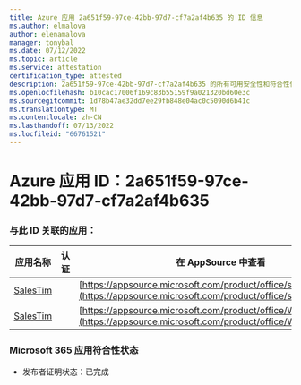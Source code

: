 ```yaml
---
title: Azure 应用 2a651f59-97ce-42bb-97d7-cf7a2af4b635 的 ID 信息
ms.author: elmalova
author: elenamalova
manager: tonybal
ms.date: 07/12/2022
ms.topic: article
ms.service: attestation
certification_type: attested
description: 2a651f59-97ce-42bb-97d7-cf7a2af4b635 的所有可用安全性和符合性信息。
ms.openlocfilehash: b10cac17006f169c83b55159f9a021320bd60e3c
ms.sourcegitcommit: 1d78b47ae32dd7ee29fb848e04ac0c5090d6b41c
ms.translationtype: MT
ms.contentlocale: zh-CN
ms.lasthandoff: 07/13/2022
ms.locfileid: "66761521"
---
```

# <a name="azure-app-id-2a651f59-97ce-42bb-97d7-cf7a2af4b635"></a>Azure 应用 ID：2a651f59-97ce-42bb-97d7-cf7a2af4b635


### <a name="apps-associated-with-this-id"></a>与此 ID 关联的应用：
| **应用名称** | **认证** | **在 AppSource 中查看** |
|--------------|---------------|-----------------------|
| [SalesTim](../forward/salestim.salestim.md) |  | [https://appsource.microsoft.com/product/office/salestim.salestim](https://appsource.microsoft.com/product/office/salestim.salestim) |
| [SalesTim](../forward/WA200001393.md) |  | [https://appsource.microsoft.com/product/office/WA200001393](https://appsource.microsoft.com/product/office/WA200001393) |

### <a name="microsoft-365-app-compliance-status"></a>Microsoft 365 应用符合性状态
- 发布者证明状态：已完成
